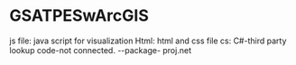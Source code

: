 # GSATPESwArcGIS
js file: java script for visualization
Html: html and css file
cs: C#-third party lookup code-not connected. --package- proj.net
